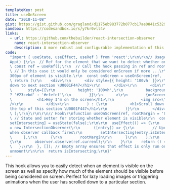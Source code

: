 ```yaml
---
templateKey: post
title: useOnScreen
date: "2018-11-08"
gist: https://gist.github.com/gragland/d1175eb983772b077cb17ae0841c5329
sandbox: https://codesandbox.io/s/y7kr0vll4v
links:
  - url: https://github.com/thebuilder/react-intersection-observer
    name: react-intersection-observer
    description: A more robust and configurable implementation of this hook.
code:
  "import { useState, useEffect, useRef } from 'react';\r\n\r\n// Usage\r\nfunction
  App() {\r\n  // Ref for the element that we want to detect whether on screen\r\n
  \ const ref = useRef();\r\n  // Call the hook passing in ref and root margin\r\n
  \ // In this case it would only be considered onScreen if more ...\r\n  // ... than
  300px of element is visible.\r\n  const onScreen = useOnScreen(ref, '-300px');\r\n\r\n
  \ return (\r\n    <div>\r\n      <div style={{ height: '100vh' }}>\r\n        <h1>Scroll
  down to next section \U0001F447</h1>\r\n      </div>\r\n      <div\r\n        ref={ref}\r\n
  \       style={{\r\n          height: '100vh',\r\n          backgroundColor: onScreen
  ? '#23cebd' : '#efefef'\r\n        }}\r\n      >\r\n        {onScreen ? (\r\n          <div>\r\n
  \           <h1>Hey I'm on the screen</h1>\r\n            <img src=\"https://i.giphy.com/media/ASd0Ukj0y3qMM/giphy.gif\"
  />\r\n          </div>\r\n        ) : (\r\n          <h1>Scroll down 300px from
  the top of this section \U0001F447</h1>\r\n        )}\r\n      </div>\r\n    </div>\r\n
  \ );\r\n}\r\n\r\n// Hook\r\nfunction useOnScreen(ref, rootMargin = '0px') {\r\n
  \ // State and setter for storing whether element is visible\r\n  const [isIntersecting,
  setIntersecting] = useState(false);\r\n\r\n  useEffect(() => {\r\n    const observer
  = new IntersectionObserver(\r\n      ([entry]) => {\r\n        // Update our state
  when observer callback fires\r\n        setIntersecting(entry.isIntersecting);\r\n
  \     },\r\n      {\r\n        rootMargin\r\n      }\r\n    );\r\n    if (ref.current)
  {\r\n      observer.observe(ref.current);\r\n    }\r\n    return () => {\r\n      observer.unobserve(ref.current);\r\n
  \   };\r\n  }, []); // Empty array ensures that effect is only run on mount and
  unmount\r\n\r\n  return isIntersecting;\r\n}"
---
```


This hook allows you to easily detect when an element is visible on the
screen as well as specify how much of the element should be visible before being
considered on screen. Perfect for lazy loading images or triggering animations when
the user has scrolled down to a particular section.
